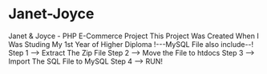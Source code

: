 # Janet-Joyce
Janet & Joyce - PHP E-Commerce Project
This Project Was Created When I Was Studing My 1st Year of Higher Diploma
!---MySQL File also include--!
Step 1 --> Extract The Zip File
Step 2 --> Move the File to htdocs
Step 3 --> Import The SQL File to MySQL
Step 4 --> RUN!
